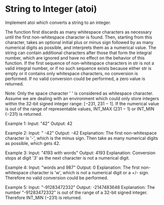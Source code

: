 # String to Integer (atoi)

Implement atoi which converts a string to an integer.

The function first discards as many whitespace characters as necessary until the first non-whitespace character is found. Then, starting
from this character, takes an optional initial plus or minus sign followed by as many numerical digits as possible, and interprets 
them as a numerical value.
The string can contain additional characters after those that form the integral number, which are ignored and have no effect on 
the behavior of this function.
If the first sequence of non-whitespace characters in str is not a valid integral number, or if no such sequence exists because 
either str is empty or it contains only whitespace characters, no conversion is performed.
If no valid conversion could be performed, a zero value is returned.

Note:
Only the space character ' ' is considered as whitespace character.
Assume we are dealing with an environment which could only store integers within the 32-bit signed integer range: [−231,  231 − 1]. 
If the numerical value is out of the range of representable values, INT_MAX (231 − 1) or INT_MIN (−231) is returned.

Example 1:
Input: "42"
Output: 42

Example 2:
Input: "   -42"
Output: -42
Explanation: The first non-whitespace character is '-', which is the minus sign.
Then take as many numerical digits as possible, which gets 42.

Example 3:
Input: "4193 with words"
Output: 4193
Explanation: Conversion stops at digit '3' as the next character is not a numerical digit.

Example 4:
Input: "words and 987"
Output: 0
Explanation: The first non-whitespace character is 'w', which is not a numerical digit or a +/- sign. 
Therefore no valid conversion could be performed.

Example 5:
Input: "-91283472332"
Output: -2147483648
Explanation: The number "-91283472332" is out of the range of a 32-bit signed integer.
Therefore INT_MIN (−231) is returned.
